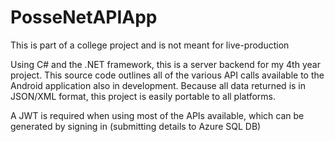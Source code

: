 # PosseNetAPIApp

This is part of a college project and is not meant for live-production

Using C# and the .NET framework, this is a server backend for my 4th year project.
This source code outlines all of the various API calls available to the Android application also in development.
Because all data returned is in JSON/XML format, this project is easily portable to all platforms.

A JWT is required when using most of the APIs available, which can be generated by signing in (submitting details to Azure SQL DB)

